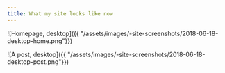 ```yaml
---
title: What my site looks like now
---
```


![Homepage, desktop]({{ "/assets/images/-site-screenshots/2018-06-18-desktop-home.png"}})

![A post, desktop]({{ "/assets/images/-site-screenshots/2018-06-18-desktop-post.png"}})